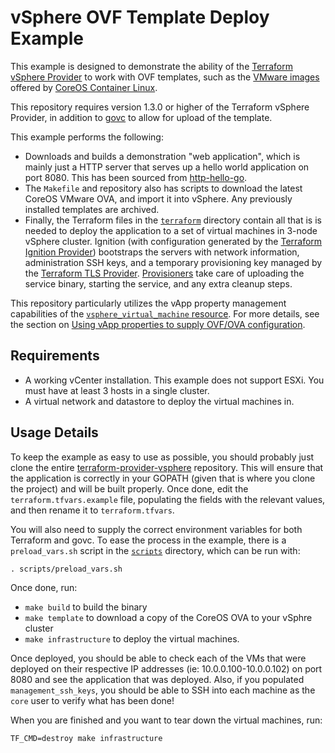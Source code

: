 # vSphere OVF Template Deploy Example

This example is designed to demonstrate the ability of the [Terraform vSphere
Provider][ref-tf-vsphere] to work with OVF templates, such as the [VMware
images][ref-coreos-vsphere] offered by [CoreOS Container
Linux][ref-coreos-linux].

[ref-tf-vsphere]: https://www.terraform.io/docs/providers/vsphere/index.html
[ref-coreos-vsphere]: https://coreos.com/os/docs/latest/booting-on-vmware.html
[ref-coreos-linux]: https://coreos.com/os/docs/latest/

This repository requires version 1.3.0 or higher of the Terraform vSphere
Provider, in addition to [govc][ref-govc] to allow for upload of the template.

[ref-govc]: https://github.com/vmware/govmomi/tree/master/govc

This example performs the following:

* Downloads and builds a demonstration "web application", which is mainly just a
  HTTP server that serves up a hello world application on port 8080. This has
  been sourced from [http-hello-go][ref-http-hello-go].
* The `Makefile` and repository also has scripts to download the latest CoreOS
  VMware OVA, and import it into vSphere. Any previously installed templates are
  archived.
* Finally, the Terraform files in the [`terraform`](terraform/) directory
  contain all that is is needed to deploy the application to a set of virtual
  machines in 3-node vSphere cluster. Ignition (with configuration generated by
  the [Terraform Ignition Provider][ref-tf-provider-ignition]) bootstraps the
  servers with network information, administration SSH keys, and a temporary
  provisioning key managed by the [Terraform TLS Provider][ref-tf-provider-tls].
  [Provisioners][ref-terraform-provisioners] take care of uploading the service
  binary, starting the service, and any extra cleanup steps.

[ref-http-hello-go]: https://github.com/vancluever/http-hello-go
[ref-tf-provider-ignition]: https://www.terraform.io/docs/providers/ignition/index.html
[ref-tf-provider-tls]: https://www.terraform.io/docs/providers/tls/index.html
[ref-terraform-provisioners]: https://www.terraform.io/docs/provisioners/index.html

This repository particularly utilizes the vApp property management capabilities
of the [`vsphere_virtual_machine` resource][ref-tf-vsphere-vm]. For more
details, see the section on [Using vApp properties to supply OVF/OVA
configuration][ref-tf-vsphere-vm-vapp].

[ref-tf-vsphere-vm]: https://www.terraform.io/docs/providers/vsphere/r/virtual_machine.html
[ref-tf-vsphere-vm-vapp]: https://www.terraform.io/docs/providers/vsphere/r/virtual_machine.html#using-vapp-properties-to-supply-ovf-ova-configuration

## Requirements

* A working vCenter installation. This example does not support ESXi. You must
  have at least 3 hosts in a single cluster.
* A virtual network and datastore to deploy the virtual machines in.

## Usage Details

To keep the example as easy to use as possible, you should probably just clone
the entire [terraform-provider-vsphere][ref-tf-vsphere-github] repository. This
will ensure that the application is correctly in your GOPATH (given that is
where you clone the project) and will be built properly. Once done, edit the
`terraform.tfvars.example` file, populating the fields with the relevant values,
and then rename it to `terraform.tfvars`. 

You will also need to supply the correct environment variables for both
Terraform and govc. To ease the process in the example, there is a
`preload_vars.sh` script in the [`scripts`](scripts/) directory, which can be
run with:

```
. scripts/preload_vars.sh
```

[ref-tf-vsphere-github]: https://github.com/hashicorp/terraform-provider-vsphere

Once done, run:

* `make build` to build the binary
* `make template` to download a copy of the CoreOS OVA to your vSphre cluster
* `make infrastructure` to deploy the virtual machines.

Once deployed, you should be able to check each of the VMs that were deployed on
their respective IP addresses (ie: 10.0.0.100-10.0.0.102) on port 8080 and see
the application that was deployed. Also, if you populated `management_ssh_keys`,
you should be able to SSH into each machine as the `core` user to verify what
has been done!

When you are finished and you want to tear down the virtual machines, run:

```
TF_CMD=destroy make infrastructure
```
